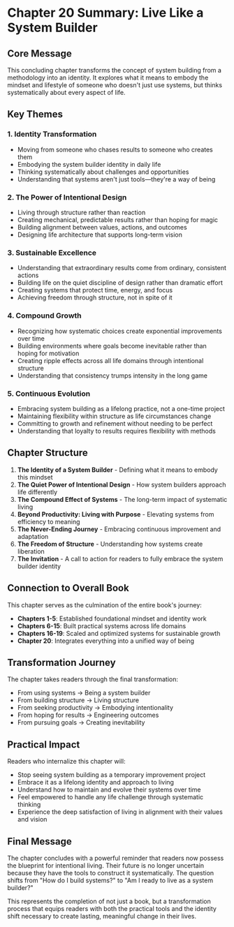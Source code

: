 # Chapter 20 Summary: Live Like a System Builder

## Core Message
This concluding chapter transforms the concept of system building from a methodology into an identity. It explores what it means to embody the mindset and lifestyle of someone who doesn't just use systems, but thinks systematically about every aspect of life.

## Key Themes

### 1. Identity Transformation
- Moving from someone who chases results to someone who creates them
- Embodying the system builder identity in daily life
- Thinking systematically about challenges and opportunities
- Understanding that systems aren't just tools—they're a way of being

### 2. The Power of Intentional Design
- Living through structure rather than reaction
- Creating mechanical, predictable results rather than hoping for magic
- Building alignment between values, actions, and outcomes
- Designing life architecture that supports long-term vision

### 3. Sustainable Excellence
- Understanding that extraordinary results come from ordinary, consistent actions
- Building life on the quiet discipline of design rather than dramatic effort
- Creating systems that protect time, energy, and focus
- Achieving freedom through structure, not in spite of it

### 4. Compound Growth
- Recognizing how systematic choices create exponential improvements over time
- Building environments where goals become inevitable rather than hoping for motivation
- Creating ripple effects across all life domains through intentional structure
- Understanding that consistency trumps intensity in the long game

### 5. Continuous Evolution
- Embracing system building as a lifelong practice, not a one-time project
- Maintaining flexibility within structure as life circumstances change
- Committing to growth and refinement without needing to be perfect
- Understanding that loyalty to results requires flexibility with methods

## Chapter Structure
1. **The Identity of a System Builder** - Defining what it means to embody this mindset
2. **The Quiet Power of Intentional Design** - How system builders approach life differently
3. **The Compound Effect of Systems** - The long-term impact of systematic living
4. **Beyond Productivity: Living with Purpose** - Elevating systems from efficiency to meaning
5. **The Never-Ending Journey** - Embracing continuous improvement and adaptation
6. **The Freedom of Structure** - Understanding how systems create liberation
7. **The Invitation** - A call to action for readers to fully embrace the system builder identity

## Connection to Overall Book
This chapter serves as the culmination of the entire book's journey:
- **Chapters 1-5**: Established foundational mindset and identity work
- **Chapters 6-15**: Built practical systems across life domains
- **Chapters 16-19**: Scaled and optimized systems for sustainable growth
- **Chapter 20**: Integrates everything into a unified way of being

## Transformation Journey
The chapter takes readers through the final transformation:
- From using systems → Being a system builder
- From building structure → Living structure
- From seeking productivity → Embodying intentionality
- From hoping for results → Engineering outcomes
- From pursuing goals → Creating inevitability

## Practical Impact
Readers who internalize this chapter will:
- Stop seeing system building as a temporary improvement project
- Embrace it as a lifelong identity and approach to living
- Understand how to maintain and evolve their systems over time
- Feel empowered to handle any life challenge through systematic thinking
- Experience the deep satisfaction of living in alignment with their values and vision

## Final Message
The chapter concludes with a powerful reminder that readers now possess the blueprint for intentional living. Their future is no longer uncertain because they have the tools to construct it systematically. The question shifts from "How do I build systems?" to "Am I ready to live as a system builder?"

This represents the completion of not just a book, but a transformation process that equips readers with both the practical tools and the identity shift necessary to create lasting, meaningful change in their lives.